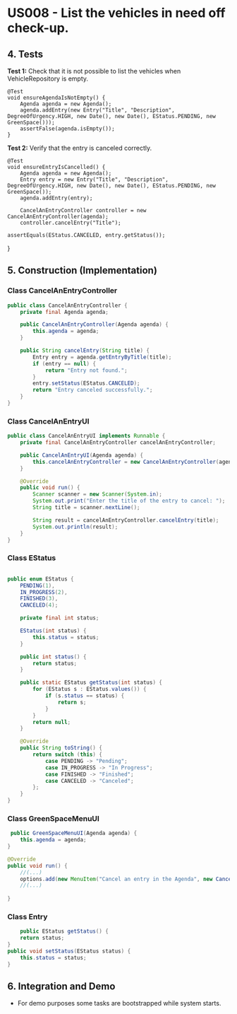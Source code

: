 # US008 - List the vehicles in need off check-up.

## 4. Tests 

**Test 1:** Check that it is not possible to list the vehicles when VehicleRepository is empty. 

    @Test
    void ensureAgendaIsNotEmpty() {
        Agenda agenda = new Agenda();
        agenda.addEntry(new Entry("Title", "Description", DegreeOfUrgency.HIGH, new Date(), new Date(), EStatus.PENDING, new GreenSpace()));
        assertFalse(agenda.isEmpty());
    }
**Test 2:** Verify that the entry is canceled correctly.

    @Test
    void ensureEntryIsCancelled() {
        Agenda agenda = new Agenda();
        Entry entry = new Entry("Title", "Description", DegreeOfUrgency.HIGH, new Date(), new Date(), EStatus.PENDING, new GreenSpace());
        agenda.addEntry(entry);

        CancelAnEntryController controller = new CancelAnEntryController(agenda);
        controller.cancelEntry("Title");

    assertEquals(EStatus.CANCELED, entry.getStatus());
}

## 5. Construction (Implementation)

### Class CancelAnEntryController 

```java
public class CancelAnEntryController {
    private final Agenda agenda;

    public CancelAnEntryController(Agenda agenda) {
        this.agenda = agenda;
    }

    public String cancelEntry(String title) {
        Entry entry = agenda.getEntryByTitle(title);
        if (entry == null) {
            return "Entry not found.";
        }
        entry.setStatus(EStatus.CANCELED);
        return "Entry canceled successfully.";
    }
}
```

### Class CancelAnEntryUI

```java
public class CancelAnEntryUI implements Runnable {
    private final CancelAnEntryController cancelAnEntryController;

    public CancelAnEntryUI(Agenda agenda) {
        this.cancelAnEntryController = new CancelAnEntryController(agenda);
    }

    @Override
    public void run() {
        Scanner scanner = new Scanner(System.in);
        System.out.print("Enter the title of the entry to cancel: ");
        String title = scanner.nextLine();

        String result = cancelAnEntryController.cancelEntry(title);
        System.out.println(result);
    }
}
```
### Class EStatus

```java

public enum EStatus {
    PENDING(1),
    IN_PROGRESS(2),
    FINISHED(3),
    CANCELED(4);

    private final int status;

    EStatus(int status) {
        this.status = status;
    }

    public int status() {
        return status;
    }

    public static EStatus getStatus(int status) {
        for (EStatus s : EStatus.values()) {
            if (s.status == status) {
                return s;
            }
        }
        return null;
    }

    @Override
    public String toString() {
        return switch (this) {
            case PENDING -> "Pending";
            case IN_PROGRESS -> "In Progress";
            case FINISHED -> "Finished";
            case CANCELED -> "Canceled";
        };
    }
}
```

### Class GreenSpaceMenuUI

```java
 public GreenSpaceMenuUI(Agenda agenda) {
    this.agenda = agenda;
}

@Override
public void run() {
    //(...)
    options.add(new MenuItem("Cancel an entry in the Agenda", new CancelAnEntryUI(agenda)));
    //(...)
    
}
```
### Class Entry

```java
    public EStatus getStatus() {
    return status;
}
public void setStatus(EStatus status) {
    this.status = status;
}

```



## 6. Integration and Demo 

* For demo purposes some tasks are bootstrapped while system starts.


